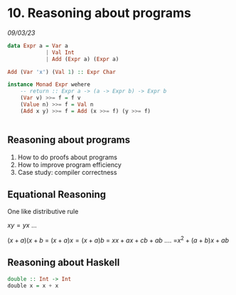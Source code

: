 # 10.  Reasoning about programs
_09/03/23_

```haskell
data Expr a = Var a
			| Val Int
			| Add (Expr a) (Expr a)

Add (Var 'x') (Val 1) :: Expr Char

```


```haskell
instance Monad Expr wehere
	-- return :: Expr a -> (a -> Expr b) -> Expr b
	(Var v) >>= f = f v
	(Value n) >>= f = Val n
	(Add x y) >>= f = Add (x >>= f) (y >>= f)
	
```

## Reasoning about programs
1. How to do proofs about programs
2. How to improve program efficiency
3. Case study: compiler correctness


## Equational Reasoning
One like distributive rule

$x y = yx$
...

$(x+a)(x+b$
= $(x+a)x = (x+a)b$
= $x x + a x + c b + ab$
....
=$x^2+(a+b)x + ab$


## Reasoning about Haskell
```haskell
double :: Int -> Int
double x = x + x
```